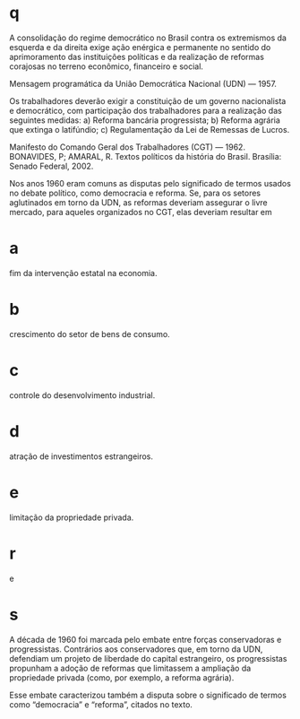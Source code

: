# q
A consolidação do regime democrático no Brasil contra os extremismos da esquerda e da direita exige ação enérgica e permanente no sentido do aprimoramento das instituições políticas e da realização de reformas corajosas no terreno econômico, financeiro e social.

Mensagem programática da União Democrática Nacional (UDN) — 1957.

Os trabalhadores deverão exigir a constituição de um governo nacionalista e democrático, com participação dos trabalhadores para a realização das seguintes medidas: a) Reforma bancária progressista; b) Reforma agrária que extinga o latifúndio; c) Regulamentação da Lei de Remessas de Lucros.

Manifesto do Comando Geral dos Trabalhadores (CGT) — 1962. BONAVIDES, P; AMARAL, R. Textos políticos da história do Brasil. Brasília: Senado Federal, 2002.

Nos anos 1960 eram comuns as disputas pelo significado de termos usados no debate político, como democracia e reforma. Se, para os setores aglutinados em torno da UDN, as reformas deveriam assegurar o livre mercado, para aqueles organizados no CGT, elas deveriam resultar em

# a
fim da intervenção estatal na economia.

# b
crescimento do setor de bens de consumo.

# c
controle do desenvolvimento industrial.

# d
atração de investimentos estrangeiros.

# e
limitação da propriedade privada.

# r
e

# s
A década de 1960 foi marcada pelo embate entre forças conservadoras e progressistas. Contrários aos conservadores que, em torno da UDN, defendiam um projeto de liberdade do capital estrangeiro, os progressistas propunham a adoção de reformas que limitassem a ampliação da propriedade privada (como, por exemplo, a reforma agrária).

Esse embate caracterizou também a disputa sobre o significado de termos como “democracia” e “reforma”, citados no texto.
